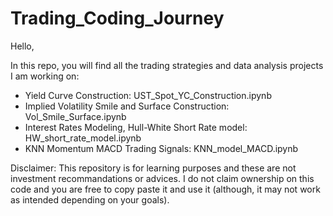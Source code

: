 # Trading_Coding_Journey
Hello,

In this repo, you will find all the trading strategies and data analysis projects I am working on:
- Yield Curve Construction: UST_Spot_YC_Construction.ipynb
- Implied Volatility Smile and Surface Construction: Vol_Smile_Surface.ipynb
- Interest Rates Modeling, Hull-White Short Rate model: HW_short_rate_model.ipynb
- KNN Momentum MACD Trading Signals: KNN_model_MACD.ipynb

Disclaimer: This repository is for learning purposes and these are not investment recommandations or advices. I do not claim ownership on this code and you are free to copy paste it and use it (although, it may not work as intended depending on your goals).
